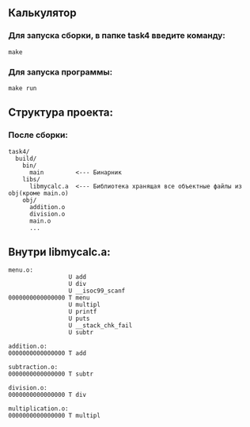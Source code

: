 ## Калькулятор

### Для запуска сборки, в папке task4 введите команду: 
  ```
  make
  ```
### Для запуска программы:
```
make run
```
## Структура проекта:
### После сборки:
```
task4/
  build/
    bin/
      main         <--- Бинарник
    libs/
      libmycalc.a  <--- Библиотека хранящая все объектные файлы из obj(кроме main.o)
    obj/
      addition.o
      division.o
      main.o
      ...
```
## Внутри libmycalc.a:
```
menu.o:
                 U add
                 U div
                 U __isoc99_scanf
0000000000000000 T menu
                 U multipl
                 U printf
                 U puts
                 U __stack_chk_fail
                 U subtr

addition.o:
0000000000000000 T add

subtraction.o:
0000000000000000 T subtr

division.o:
0000000000000000 T div

multiplication.o:
0000000000000000 T multipl
```
